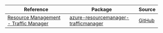 | Reference | Package | Source |
|---|---|---|
|[Resource Management - Traffic Manager](resourcemanager-trafficmanager-readme.md)|[azure-resourcemanager-trafficmanager](https://repo1.maven.org/maven2/com/azure/resourcemanager/azure-resourcemanager-trafficmanager)|[GitHub](https://github.com/Azure/azure-sdk-for-java/blob/main/sdk/trafficmanager/azure-resourcemanager-trafficmanager)|

